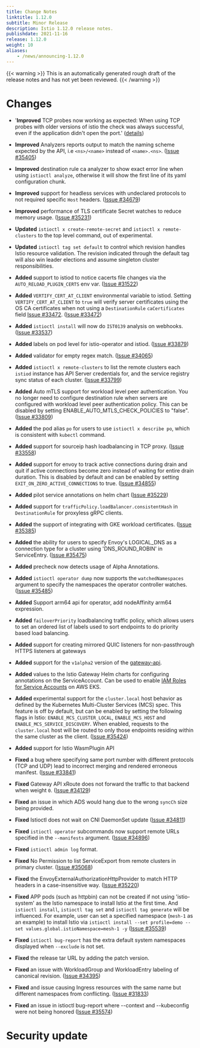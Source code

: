 ```yaml
---
title: Change Notes
linktitle: 1.12.0
subtitle: Minor Release
description: Istio 1.12.0 release notes.
publishdate: 2021-11-16
release: 1.12.0
weight: 10
aliases:
    - /news/announcing-1.12.0
---
```


{{< warning >}}
This is an automatically generated rough draft of the release notes and has not yet been reviewed.
{{< /warning >}}

# Changes


- '**Improved** TCP probes now working as expected: When using TCP probes with older versions of istio the check was always successful, even if the application didn't open the port.'
 ([details]( https://istio.io/latest/docs/ops/configuration/mesh/app-health-check/)) 

- **Improved** Analyzers reports output to match the naming scheme expected by the API, i.e `<ns>/<name>` instead of `<name>.<ns>`.
  ([Issue #35405](https://github.com/istio/istio/issues/35405))

- **Improved** destination rule ca analyzer to show exact error line when using `istioctl analyze`,
otherwise it will show the first line of its yaml configuration chunk.
  

- **Improved** support for headless services with undeclared protocols to not required specific `Host` headers.
  ([Issue #34679](https://github.com/istio/istio/issues/34679))

- **Improved** performance of TLS certificate Secret watches to reduce memory usage.
  ([Issue #35231](https://github.com/istio/istio/issues/35231))

- **Updated** `istioctl x create-remote-secret` and `istioctl x remote-clusters` to the top level command, out of
experimental.
  

- **Updated** `istioctl tag set default` to control which revision handles Istio resource validation. The revision indicated
through the default tag will also win leader elections and assume singleton cluster responsibilities.
  

- **Added** support to istiod to notice cacerts file changes via the `AUTO_RELOAD_PLUGIN_CERTS` env var.
  ([Issue #31522](https://github.com/istio/istio/issues/31522))

- **Added** `VERTIFY_CERT_AT_CLIENT` environmental variable to istiod. Setting `VERTIFY_CERT_AT_CLIENT` to `true` will verify server certificates using the OS CA certificates when not using a `DestinationRule` `caCertificates` field [Issue #33472](github.com/istio/istio/issues/33472).  ([Issue #33472](https://github.com/istio/istio/issues/33472))

- **Added** `istioctl install` will now do `IST0139` analysis on webhooks.
  ([Issue #33537](https://github.com/istio/istio/issues/33537))

- **Added** labels on pod level for istio-operator and istiod. 
  ([Issue #33879](https://github.com/istio/istio/issues/33879))

- **Added** validator for empty regex match.
  ([Issue #34065](https://github.com/istio/istio/issues/34065))

- **Added** `istioctl x remote-clusters` to list the remote clusters each `istiod` instance has API Server credentials for,
and the service registry sync status of each cluster.
  ([Issue #33799](https://github.com/istio/istio/issues/33799))

- **Added** Auto mTLS support for workload level peer authentication. You no longer need to configure destination rule when servers are configured with workload level peer authentication policy. This can be disabled by setting ENABLE_AUTO_MTLS_CHECK_POLICIES to "false". 
  ([Issue #33809](https://github.com/istio/istio/issues/33809))

- **Added** the pod alias `po` for users to use `istioctl x describe po`, which is consistent with `kubectl` command.
  

- **Added** support for sourceip hash loadbalancing in TCP proxy.
  ([Issue #33558](https://github.com/istio/istio/issues/33558))

- **Added** support for envoy to track active connections during drain and quit if active connections become zero 
          instead of waiting for entire drain duration. This is disabled by default and can be enabled by setting
          `EXIT_ON_ZERO_ACTIVE_CONNECTIONS` to true.  ([Issue #34855](https://github.com/istio/istio/issues/34855))

- **Added** pilot service annotations on helm chart
  ([Issue #35229](https://github.com/istio/istio/issues/35229))

- **Added** support for `trafficPolicy.loadBalancer.consistentHash` in `DestinationRule` for proxyless gRPC clients.
  

- **Added** the support of integrating with GKE workload certificates.
  ([Issue #35385](https://github.com/istio/istio/issues/35385))

- **Added** the ability for users to specify Envoy's LOGICAL_DNS as a connection type for a cluster using 'DNS_ROUND_ROBIN' in ServiceEntry.
  ([Issue #35475](https://github.com/istio/istio/issues/35475))

- **Added** precheck now detects usage of Alpha Annotations.
  

- **Added** `istioctl operator dump` now supports the `watchedNamespaces` argument to specify the namespaces the operator controller watches.
  ([Issue #35485](https://github.com/istio/istio/issues/35485))

- **Added** Support arm64 api for operator, add nodeAffinity arm64 expression.
  

- **Added** `failoverPriority` loadbalancing traffic policy, which allows users to set an ordered list of labels used to sort endpoints to do priority based load balancing.  

- **Added** support for creating mirrored QUIC listeners for non-passthrough HTTPS listeners at gateways
  

- **Added** support for the `v1alpha2` version of the [gateway-api](https://gateway-api.org/).
  

- **Added** values to the Istio Gateway Helm charts for configuring annotations on the ServiceAccount.  Can be used to enable [IAM Roles for Service Accounts](https://docs.aws.amazon.com/eks/latest/userguide/iam-roles-for-service-accounts.html) on AWS EKS.
  

- **Added** experimental support for the `cluster.local` host behavior as defined by
the Kubernetes Multi-Cluster Services (MCS) spec. This feature is off by default,
but can be enabled by setting the following flags in Istio:
`ENABLE_MCS_CLUSTER_LOCAL`, `ENABLE_MCS_HOST` and `ENABLE_MCS_SERVICE_DISCOVERY`.
When enabled, requests to the `cluster.local` host will be routed to only those
endpoints residing within the same cluster as the client.  ([Issue #35424](https://github.com/istio/istio/issues/35424))

- **Added** support for Istio WasmPlugin API
  



- **Fixed** a bug where specifying same port number with different protocols (TCP and UDP)
lead to incorrect merging and rendered erroneous manifest.  ([Issue #33841](https://github.com/istio/istio/issues/33841))

- **Fixed** Gateway API xRoute does not forward the traffic to that backend when weight `0`.
  ([Issue #34129](https://github.com/istio/istio/issues/34129))

- **Fixed** an issue in which ADS would hang due to the wrong `syncCh` size being provided.
  

- **Fixed** Istioctl does not wait on CNI DaemonSet update
  ([Issue #34811](https://github.com/istio/istio/issues/34811))

- **Fixed** `istioctl operator` subcommands now support remote URLs specified in the `--manifests` argument.
  ([Issue #34896](https://github.com/istio/istio/issues/34896))

- **Fixed** `istioctl admin log` format.
  

- **Fixed** No Permission to list ServiceExport from remote clusters in primary cluster.
  ([Issue #35068](https://github.com/istio/istio/issues/35068))

- **Fixed** the EnvoyExternalAuthorizationHttpProvider to match HTTP headers in a case-insensitive way.  ([Issue #35220](https://github.com/istio/istio/issues/35220))

- **Fixed** APP pods (such as httpbin) can not be created if not using 'istio-system' as the Istio namespace to install Istio at the first time. And `istioctl install`, `istioctl tag set` and `istioctl tag generate` will be influenced. For example, user can set a specified namespace (`mesh-1` as an example) to install Istio via `istioctl install --set profile=demo --set values.global.istioNamespace=mesh-1 -y`
  ([Issue #35539](https://github.com/istio/istio/issues/35539))

- **Fixed** `istioctl bug-report` has the extra default system namespaces displayed when `--exclude` is not set.
  

- **Fixed** the release tar URL by adding the patch version.
  

- **Fixed** an issue with WorkloadGroup and WorkloadEntry labeling of canonical revision.
  ([Issue #34395](https://github.com/istio/istio/issues/34395))

- **Fixed** and issue causing Ingress resources with the same name but different namespaces from conflicting.
  ([Issue #31833](https://github.com/istio/istio/issues/31833))

- **Fixed** an issue in istioctl bug-report where --context and --kubeconfig were not being honored  ([Issue #35574](https://github.com/istio/istio/issues/35574))





# Security update


